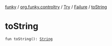 [funky](../../../index.md) / [org.funky.controltry](../../index.md) / [Try](../index.md) / [Failure](index.md) / [toString](.)

# toString

`fun toString(): `[`String`](https://kotlinlang.org/api/latest/jvm/stdlib/kotlin/-string/index.html)
